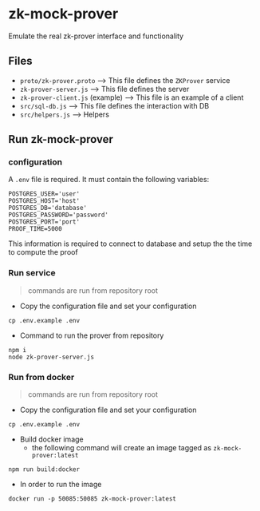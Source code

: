 # zk-mock-prover
Emulate the real zk-prover interface and functionality

## Files
- `proto/zk-prover.proto` --> This file defines the `ZKProver` service
- `zk-prover-server.js` --> This file defines the server
- `zk-prover-client.js` (example) --> This file is an example of a client
- `src/sql-db.js` --> This file defines the interaction with DB
- `src/helpers.js` --> Helpers

## Run zk-mock-prover

### configuration
A `.env` file is required. It must contain the following variables:
```
POSTGRES_USER='user'
POSTGRES_HOST='host'
POSTGRES_DB='database'
POSTGRES_PASSWORD='password'
POSTGRES_PORT='port'
PROOF_TIME=5000
```
This information is required to connect to database and setup the the time to compute the proof

### Run service
> commands are run from repository root
- Copy the configuration file and set your configuration
```
cp .env.example .env
```

- Command to run the prover from repository
```
npm i
node zk-prover-server.js
```

### Run from docker
> commands are run from repository root
- Copy the configuration file and set your configuration
```
cp .env.example .env
```

- Build docker image
  - the following command will create an image tagged as `zk-mock-prover:latest`
```
npm run build:docker
```

- In order to run the image
```
docker run -p 50085:50085 zk-mock-prover:latest
```